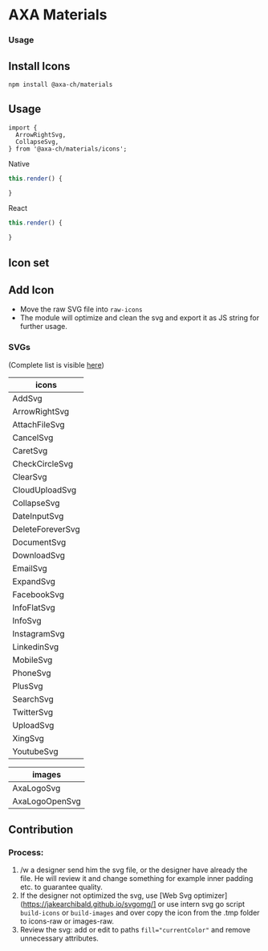 # AXA Materials

### Usage

## Install Icons

`npm install @axa-ch/materials`

## Usage

```
import {
  ArrowRightSvg,
  CollapseSvg,
} from '@axa-ch/materials/icons';
```

Native

```js
this.render() {

}
```

React

```js
this.render() {

}
```

## Icon set

## Add Icon

- Move the raw SVG file into `raw-icons`
- The module will optimize and clean the svg and export it as JS string for further usage.

### SVGs

(Complete list is visible [here](https://github.com/axa-ch/patterns-library/tree/develop/src/components/00-materials/icons-raw))

| icons            |
| ---------------- |
| AddSvg           |
| ArrowRightSvg    |
| AttachFileSvg    |
| CancelSvg        |
| CaretSvg         |
| CheckCircleSvg   |
| ClearSvg         |
| CloudUploadSvg   |
| CollapseSvg      |
| DateInputSvg     |
| DeleteForeverSvg |
| DocumentSvg      |
| DownloadSvg      |
| EmailSvg         |
| ExpandSvg        |
| FacebookSvg      |
| InfoFlatSvg      |
| InfoSvg          |
| InstagramSvg     |
| LinkedinSvg      |
| MobileSvg        |
| PhoneSvg         |
| PlusSvg          |
| SearchSvg        |
| TwitterSvg       |
| UploadSvg        |
| XingSvg          |
| YoutubeSvg       |

| images         |
| -------------- |
| AxaLogoSvg     |
| AxaLogoOpenSvg |

## Contribution

### Process:

1. /w a designer send him the svg file, or the designer have already the file. He will review it and change something for example inner padding etc. to guarantee quality.
2. If the designer not optimized the svg, use [Web Svg optimizer](https://jakearchibald.github.io/svgomg/] or use intern svg go script `build-icons` or `build-images` and over copy the icon from the .tmp folder to icons-raw or images-raw.
3. Review the svg: add or edit to paths `fill="currentColor"` and remove unnecessary attributes.
